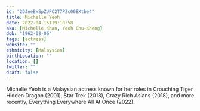 ```yaml
---
id: "2DJneBxSpZUPC2T7PZc00BXtbe4"
title: Michelle Yeoh
date: 2022-04-15T19:10:58
aka: [Michelle Khan, Yeoh Chu-Kheng]
dob: "1962-08-06"
tags: [actress]
website: ""
ethnicity: [Malaysian]
birthLocation: ""
location: []
twitter: ""
draft: false
---
```


Michelle Yeoh is a Malaysian actress known for her roles in Crouching Tiger
Hidden Dragon (2001), Star Trek (2018), Crazy Rich Asians (2018), and more
recently, Everything Everywhere All At Once (2022).
